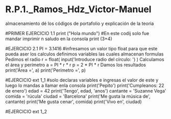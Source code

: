 # R.P.1._Ramos_Hdz_Victor-Manuel
almacenamiento dé  los códigos de portafolio y explicación de la teoria 

#PRIMER EJERCICIO 1.1
print ("Hola mundo")                                 #En este codij solo fue mandar imprimir n saludo en la consola
print (3+4)

#EJERCICIO 2.1
PI = 3.1416                                         #infresamos un valor tipo float para que este pueda aser los calculos definimos variables las cuales almacenan formulas
Pedimos el radio
r = float( input('Introduce radio del círculo: ') )
 Calculamos el área y perímetro
a = PI * r * r
p = 2 * PI * r
 Damos los resultados
print('Área =', a)
print('Perímetro =', p)

#EJERCICIO ext 1_1                                 #solo declaras variables e ingresas el valor de este y luego lo mandas a llamar enla consola
print('Pepito')
print('Cumpleanos: 22 de enero')
edad = 42
print('Tengo', edad, 'anos')
cantante = 'Suzanne Vega'
comida = 'rúcula'
ciudad = 'Barcelona'
print('Me gusta la música de', cantante)
print('Me gusta cenar', comida)
print('Vivo en', ciudad)


#EJERCICIO ext 1_2    
